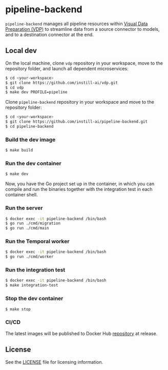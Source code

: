 # pipeline-backend

`pipeline-backend` manages all pipeline resources within [Visual Data Preparation (VDP)](https://github.com/instill-ai/vdp) to streamline data from a source connector to models, and to a destination connector at the end.

## Local dev

On the local machine, clone `vdp` repository in your workspace, move to the repository folder, and launch all dependent microservices:
```bash
$ cd <your-workspace>
$ git clone https://github.com/instill-ai/vdp.git
$ cd vdp
$ make dev PROFILE=pipeline
```

Clone `pipeline-backend` repository in your workspace and move to the repository folder:
```bash
$ cd <your-workspace>
$ git clone https://github.com/instill-ai/pipeline-backend.git
$ cd pipeline-backend
```

### Build the dev image

```bash
$ make build
```

### Run the dev container

```bash
$ make dev
```

Now, you have the Go project set up in the container, in which you can compile and run the binaries together with the integration test in each container shell.

### Run the server

```bash
$ docker exec -it pipeline-backend /bin/bash
$ go run ./cmd/migration
$ go run ./cmd/main
```

### Run the Temporal worker

```bash
$ docker exec -it pipeline-backend /bin/bash
$ go run ./cmd/worker
```

### Run the integration test

```bash
$ docker exec -it pipeline-backend /bin/bash
$ make integration-test
```

### Stop the dev container

```bash
$ make stop
```

### CI/CD

The latest images will be published to Docker Hub [repository](https://hub.docker.com/r/instill/pipeline-backend) at release.

## License

See the [LICENSE](./LICENSE) file for licensing information.
